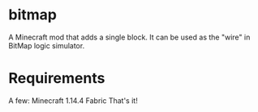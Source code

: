 # bitmap
A Minecraft mod that adds a single block. It can be used as the "wire" in BitMap logic simulator.
# Requirements
A few:
	Minecraft 1.14.4
	Fabric
That's it!
